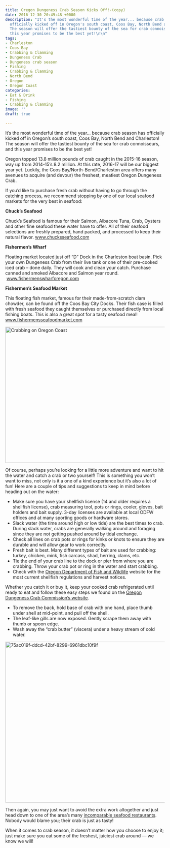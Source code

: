 ```yaml
---
title: Oregon Dungeness Crab Season Kicks Off!-(copy)
date: 2016-12-30 20:49:48 +0000
description: "It's the most wonderful time of the year... because crab season has
  officially kicked off in Oregon's south coast, Coos Bay, North Bend and Charleston!
  The season will offer the tastiest bounty of the sea for crab connoisseurs, and
  this year promises to be the best yet!\n\n"
tags:
- Charleston
- Coos Bay
- Crabbing & Clamming
- Dungeness Crab
- Dungeness crab season
- Fishing
- Crabbing & Clamming
- North Bend
- Oregon
- Oregon Coast
categories:
- Eat & Drink
- Fishing
- Crabbing & Clamming
image: ''
draft: true

---
```

It&#8217;s the most wonderful time of the year&#8230; because crab season has officially kicked off in Oregon&#8217;s south coast, Coos Bay, North Bend and Charleston! The season will offer the tastiest bounty of the sea for crab connoisseurs, and this year promises to be the best yet!

Oregon topped 13.8 million pounds of crab caught in the 2015-16 season, way up from 2014-15&#8217;s 8.2 million. At this rate, 2016-17 will be our biggest year yet. Luckily, the Coos Bay/North-Bend/Charleston area offers many avenues to acquire (and devour) the freshest, meatiest Oregon Dungeness Crab.

If you&#8217;d like to purchase fresh crab without having to go through the catching process, we recommend stopping by one of our local seafood markets for the very best in seafood:

**Chuck’s Seafood**
  
Chuck’s Seafood is famous for their Salmon, Albacore Tuna, Crab, Oysters and other fine seafood these water have to offer. All of their seafood selections are freshly prepared, hand packed, and processed to keep their natural flavor. <a href="http://www.chucksseafood.com/index.html" target="_blank">www.chucksseafood.com</a>

**Fishermen’s Wharf**
  
Floating market located just off “D” Dock in the Charleston boat basin. Pick your own Dungeness Crab from their live tank or one of their pre-cooked iced crab – done daily. They will cook and clean your catch. Purchase canned and smoked Albacore and Salmon year round.  <a href="http://www.fishermenswharforegon.com/" target="_blank">www.fishermenswharforegon.com</a>

**Fishermen’s Seafood Market**
  
This floating fish market, famous for their made-from-scratch clam chowder, can be found off the Coos Bay City Docks. Their fish case is filled with fresh seafood they caught themselves or purchased directly from local fishing boats. This is also a great spot for a tasty seafood meal! <a href="http://fishermensseafoodmarket.com/" target="_blank">www.fishermensseafoodmarket.com</a>

<img class="aligncenter size-large wp-image-54541" src="/wp-content/uploads/2012/12/O_9SFnzkw8TpPYADsibX5ewtgXqAEVzOe5hgOpDk1rA.jpeg" alt="Crabbing on Oregon Coast" width="640" height="428" srcset="/wp-content/uploads/2012/12/O_9SFnzkw8TpPYADsibX5ewtgXqAEVzOe5hgOpDk1rA.jpeg 640w, /wp-content/uploads/2012/12/O_9SFnzkw8TpPYADsibX5ewtgXqAEVzOe5hgOpDk1rA-200x133.jpg 200w, /wp-content/uploads/2012/12/O_9SFnzkw8TpPYADsibX5ewtgXqAEVzOe5hgOpDk1rA-120x80.jpeg 120w" sizes="(max-width: 640px) 100vw, 640px" />

Of course, perhaps you&#8217;re looking for a little more adventure and want to hit the water and catch a crab or two yourself! This is something you won&#8217;t want to miss, not only is it a one of a kind experience but it&#8217;s also a lot of fun! Here are a couple of tips and suggestions to keep in mind before heading out on the water:

  * Make sure you have your shellfish license (14 and older requires a shellfish license), crab measuring tool, pots or rings, cooler, gloves, bait holders and bait supply. 3-day licenses are available at local ODFW offices and at many sporting goods or hardware stores.
  * Slack water (the time around high or low tide) are the best times to crab. During slack water, crabs are generally walking around and foraging since they are not getting pushed around by tidal exchange.
  * Check all lines on crab pots or rings for kinks or knots to ensure they are durable and will allow gear to work correctly.
  * Fresh bait is best. Many different types of bait are used for crabbing: turkey, chicken, mink, fish carcass, shad, herring, clams, etc.
  * Tie the end of your crab line to the dock or pier from where you are crabbing. Throw your crab pot or ring in the water and start crabbing.
  * Check with the <a href="http://www.dfw.state.or.us/" target="_blank">Oregon Department of Fish and Wildlife</a> website for the most current shellfish regulations and harvest notices.

Whether you catch it or buy it, keep your cooked crab refrigerated until ready to eat and follow these easy steps we found on the <a href="http://oregondungeness.org/consumer-info/cleaning-instructions/" target="_blank">Oregon Dungeness Crab Commission’s website</a>.

  * To remove the back, hold base of crab with one hand, place thumb under shell at mid-point, and pull off the shell.
  * The leaf-like gills are now exposed. Gently scrape them away with thumb or spoon edge.
  * Wash away the “crab butter” (viscera) under a heavy stream of cold water.

<img class="aligncenter size-large wp-image-92930" src="/wp-content/uploads/2015/03/e99e48b24219690d32509888927eba56-674x506.jpg" alt="75ac019f-ddcd-42bf-8299-6961dbc10f9f" width="674" height="506" srcset="/wp-content/uploads/2015/03/e99e48b24219690d32509888927eba56-674x506.jpg 674w, /wp-content/uploads/2015/03/e99e48b24219690d32509888927eba56-177x133.jpg 177w, /wp-content/uploads/2015/03/e99e48b24219690d32509888927eba56.jpg 826w" sizes="(max-width: 674px) 100vw, 674px" />

Then again, you may just want to avoid the extra work altogether and just head down to one of the area&#8217;s many <a href="/eat-drink/types/cuisine-seafood/" target="_blank">incomparable seafood restaurants</a>. Nobody would blame you; their crab is just as tasty!

When it comes to crab season, it doesn&#8217;t matter how you choose to enjoy it; just make sure you eat some of the freshest, juiciest crab around &#8212; we know we will!
